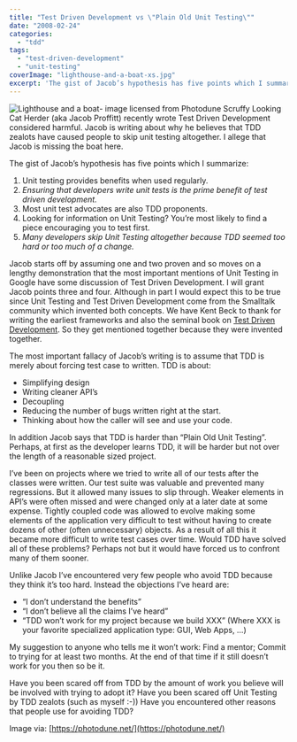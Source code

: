 ```yaml
---
title: "Test Driven Development vs \"Plain Old Unit Testing\""
date: "2008-02-24"
categories: 
  - "tdd"
tags: 
  - "test-driven-development"
  - "unit-testing"
coverImage: "lighthouse-and-a-boat-xs.jpg"
excerpt: 'The gist of Jacob’s hypothesis has five points which I summarize: 1. Unit testing provides'
---
```


![Lighthouse and a boat- image licensed from Photodune](src/content/blog/test-driven-dev/images/lighthouse-and-a-boat-xs.jpg) Scruffy Looking Cat Herder (aka Jacob Proffitt) recently wrote Test Driven Development considered harmful. Jacob is writing about why he believes that TDD zealots have caused people to skip unit testing altogether. I allege that Jacob is missing the boat here.

The gist of Jacob’s hypothesis has five points which I summarize:

1. Unit testing provides benefits when used regularly.
2. _Ensuring that developers write unit tests is the prime benefit of test driven development._
3. Most unit test advocates are also TDD proponents.
4. Looking for information on Unit Testing? You’re most likely to find a piece encouraging you to test first.
5. _Many developers skip Unit Testing altogether because TDD seemed too hard or too much of a change._

Jacob starts off by assuming one and two proven and so moves on a lengthy demonstration that the most important mentions of Unit Testing in Google have some discussion of Test Driven Development. I will grant Jacob points three and four. Although in part I would expect this to be true since Unit Testing and Test Driven Development come from the Smalltalk community which invented both concepts. We have Kent Beck to thank for writing the earliest frameworks and also the seminal book on [Test Driven Development](https://www.amazon.com/gp/redirect.html?ie=UTF8&location=http%3A%2F%2Fwww.amazon.com%2FTest-Driven-Development-Addison-Wesley-Signature%2Fdp%2F0321146530%3Fie%3DUTF8%26s%3Dbooks%26qid%3D1196457674%26sr%3D8-6). So they get mentioned together because they were invented together.

The most important fallacy of Jacob’s writing is to assume that TDD is merely about forcing test case to written. TDD is about:

- Simplifying design
- Writing cleaner API’s
- Decoupling
- Reducing the number of bugs written right at the start.
- Thinking about how the caller will see and use your code.

In addition Jacob says that TDD is harder than “Plain Old Unit Testing”. Perhaps, at first as the developer learns TDD, it will be harder but not over the length of a reasonable sized project.

I’ve been on projects where we tried to write all of our tests after the classes were written. Our test suite was valuable and prevented many regressions. But it allowed many issues to slip through. Weaker elements in API’s were often missed and were changed only at a later date at some expense. Tightly coupled code was allowed to evolve making some elements of the application very difficult to test without having to create dozens of other (often unnecessary) objects. As a result of all this it became more difficult to write test cases over time. Would TDD have solved all of these problems? Perhaps not but it would have forced us to confront many of them sooner.

Unlike Jacob I’ve encountered very few people who avoid TDD because they think it’s too hard. Instead the objections I’ve heard are:

- “I don’t understand the benefits”
- “I don’t believe all the claims I’ve heard”
- “TDD won’t work for my project because we build XXX” (Where XXX is your favorite specialized application type: GUI, Web Apps, …)

My suggestion to anyone who tells me it won’t work: Find a mentor; Commit to trying for at least two months. At the end of that time if it still doesn’t work for you then so be it.

Have you been scared off from TDD by the amount of work you believe will be involved with trying to adopt it? Have you been scared off Unit Testing by TDD zealots (such as myself :-)) Have you encountered other reasons that people use for avoiding TDD?

Image via: [https://photodune.net/](https://photodune.net/)
